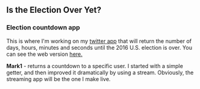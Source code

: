 <h2>Is the Election Over Yet?</h2>

<h3>Election countdown app</h3>

This is where I'm working on my [twitter app](http://www.twitter.com/isitoveryet2016) that will return the number of days, hours, minutes and seconds until the 2016 U.S. election is over. You can see the web version [here.](http://www.istheelectionoveryet.com)

<b>Mark1</b> - returns a countdown to a specific user. I started with a simple getter, and then improved it dramatically by using a stream. Obviously, the streaming app will be the one I make live.
